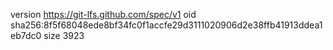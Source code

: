 version https://git-lfs.github.com/spec/v1
oid sha256:8f5f68048ede8bf34fc0f1accfe29d3111020906d2e38ffb41913ddea1eb7dc0
size 3923
